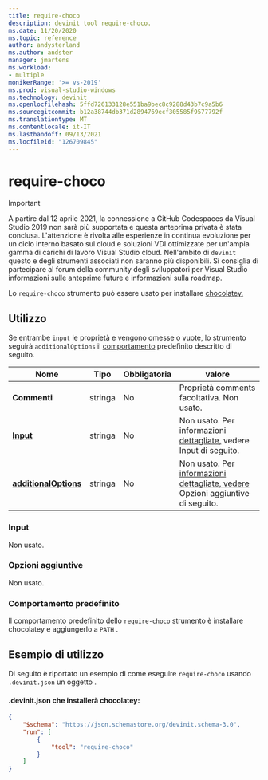```yaml
---
title: require-choco
description: devinit tool require-choco.
ms.date: 11/20/2020
ms.topic: reference
author: andysterland
ms.author: andster
manager: jmartens
ms.workload:
- multiple
monikerRange: '>= vs-2019'
ms.prod: visual-studio-windows
ms.technology: devinit
ms.openlocfilehash: 5ffd726133128e551ba9bec8c9288d43b7c9a5b6
ms.sourcegitcommit: b12a38744db371d2894769ecf305585f9577792f
ms.translationtype: MT
ms.contentlocale: it-IT
ms.lasthandoff: 09/13/2021
ms.locfileid: "126709845"
---
```

# <a name="require-choco"></a>require-choco

> [!IMPORTANT]
> A partire dal 12 aprile 2021, la connessione a GitHub Codespaces da Visual Studio 2019 non sarà più supportata e questa anteprima privata è stata conclusa. L'attenzione è rivolta alle esperienze in continua evoluzione per un ciclo interno basato sul cloud e soluzioni VDI ottimizzate per un'ampia gamma di carichi di lavoro Visual Studio cloud. Nell'ambito di `devinit` questo e degli strumenti associati non saranno più disponibili. Si consiglia di partecipare al forum della community degli sviluppatori per Visual Studio informazioni sulle anteprime future e informazioni sulla roadmap.

Lo `require-choco` strumento può essere usato per installare [chocolatey.](https://chocolatey.org/)

## <a name="usage"></a>Utilizzo

Se entrambe `input` le proprietà e vengono omesse o vuote, lo strumento seguirà `additionalOptions` il [comportamento](#default-behavior) predefinito descritto di seguito.

| Nome                                             | Tipo   | Obbligatoria | valore                                                                      |
|--------------------------------------------------|--------|----------|----------------------------------------------------------------------------|
| **Commenti**                                     | stringa | No       | Proprietà comments facoltativa. Non usato.                                      |
| [**Input**](#input)                              | stringa | No       | Non usato. Per informazioni [dettagliate,](#input) vedere Input di seguito.                           |
| [**additionalOptions**](#additional-options)     | stringa | No       | Non usato. Per [informazioni dettagliate, vedere](#additional-options) Opzioni aggiuntive di seguito. |

### <a name="input"></a>Input

Non usato.

### <a name="additional-options"></a>Opzioni aggiuntive

Non usato.

### <a name="default-behavior"></a>Comportamento predefinito

Il comportamento predefinito dello `require-choco` strumento è installare chocolatey e aggiungerlo a `PATH` .

## <a name="example-usage"></a>Esempio di utilizzo
Di seguito è riportato un esempio di come eseguire `require-choco` usando `.devinit.json` un oggetto .

#### <a name="devinitjson-that-will-install-chocolatey"></a>.devinit.json che installerà chocolatey:
```json
{
    "$schema": "https://json.schemastore.org/devinit.schema-3.0",
    "run": [
        {
            "tool": "require-choco"
        }
    ]
}
```